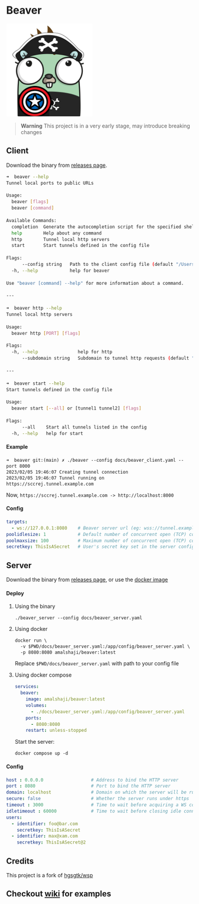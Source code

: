 # Beaver

<img src="docs/beaver.png" height="250px">

> **Warning**
> This project is in a very early stage, may introduce breaking changes

## Client

Download the binary from [releases page](https://github.com/amalshaji/beaver/releases).

```bash
➜  beaver --help
Tunnel local ports to public URLs

Usage:
  beaver [flags]
  beaver [command]

Available Commands:
  completion  Generate the autocompletion script for the specified shell
  help        Help about any command
  http        Tunnel local http servers
  start       Start tunnels defined in the config file

Flags:
      --config string   Path to the client config file (default "/Users/amalshaji/.beaver/beaver_client.yaml")
  -h, --help            help for beaver

Use "beaver [command] --help" for more information about a command.

---

➜  beaver http --help
Tunnel local http servers

Usage:
  beaver http [PORT] [flags]

Flags:
  -h, --help               help for http
      --subdomain string   Subdomain to tunnel http requests (default "<random_subdomain>")

---

➜  beaver start --help
Start tunnels defined in the config file

Usage:
  beaver start [--all] or [tunnel1 tunnel2] [flags]

Flags:
      --all    Start all tunnels listed in the config
  -h, --help   help for start
```

#### Example

```shell
➜  beaver git:(main) ✗ ./beaver --config docs/beaver_client.yaml --port 8000
2023/02/05 19:46:07 Creating tunnel connection
2023/02/05 19:46:07 Tunnel running on https://sccrej.tunnel.example.com
```

Now, `https://sccrej.tunnel.example.com -> http://localhost:8000`

#### Config

```yaml
targets:                 
  - ws://127.0.0.1:8080    # Beaver server url (eg: wss://tunnel.example.com)
poolidlesize: 1            # Default number of concurrent open (TCP) connections to keep idle per WSP server(optional)
poolmaxsize: 100           # Maximum number of concurrent open (TCP) connections per WSP server(optional)
secretkey: ThisIsASecret   # User's secret key set in the server config
```

## Server

Download the binary from [releases page](https://github.com/amalshaji/beaver/releases), or use the [docker image](https://hub.docker.com/r/amalshaji/beaver)

#### Deploy

1. Using the binary

    ```shell
    ./beaver_server --config docs/beaver_server.yaml
    ```

1. Using docker

    ```shell
    docker run \
      -v $PWD/docs/beaver_server.yaml:/app/config/beaver_server.yaml \
      -p 8080:8080 amalshaji/beaver:latest
    ```

    Replace `$PWD/docs/beaver_server.yaml` with path to your config file

1. Using docker compose

    ```yaml
    services:
      beaver:
        image: amalshaji/beaver:latest
        volumes:
          - ./docs/beaver_server.yaml:/app/config/beaver_server.yaml
        ports:
          - 8080:8080
        restart: unless-stopped
    ```

    Start the server:

    ```shell
    docker compose up -d
    ```

#### Config

```yaml
host : 0.0.0.0                  # Address to bind the HTTP server
port : 8080                     # Port to bind the HTTP server
domain: localhost               # Domain on which the server will be running (eg: tunnel.example.com)            
secure: false                   # Whether the server runs under https
timeout : 3000                  # Time to wait before acquiring a WS connection to forward the request (milliseconds)
idletimeout : 60000             # Time to wait before closing idle connection when there is enough idle connections (milliseconds)
users:
  - identifier: foo@bar.com
    secretkey: ThisIsASecret
  - identifier: max@xam.com
    secretkey: ThisIsASecret@2

```

## Credits

This project is a fork of [hgsgtk/wsp](https://github.com/hgsgtk/wsp)

## Checkout [wiki](https://github.com/amalshaji/beaver/wiki) for examples
